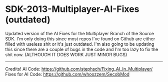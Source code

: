 # SDK-2013-Multiplayer-AI-Fixes (outdated)

Updated version of the AI Fixes for the Multiplayer Branch of the Source SDK. I'm only doing this since most repos I've found on Github are either filled with useless shit or it's just outdated. I'm also going to be updating this since there are a couple of bugs in the code and I'm too lazy to fix the shit now. (ALTHOUGH IT DOES WORK JUST MINOR BUGS)

--------------------------------------------------------------
Credits!
AI Code: https://github.com/stephsch/Fixing_AI_In_Multiplayer/
Fixes for AI Code: https://github.com/whoozzem/SecobMod
